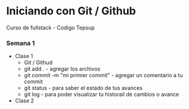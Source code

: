 # Iniciando con Git / Github
Curso de fullstack     -  Codigo Tepsup
### Semana 1
- Clase 1   
    - Git / Githud
    - git add . - agregar los archivos
    - git commit -m "mi primier commit" - agregar un comentario a tu commit
    - git status -  para saber el estado de tus avances
    - git log - para poder visualizar tu historail de cambios o avance
- Clase 2
